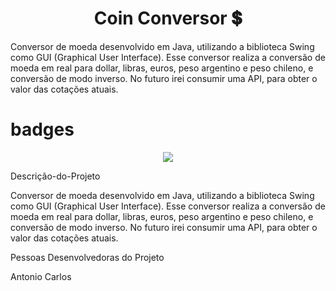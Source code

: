 <h1 align="center">Coin Conversor &#x1F4B2;</h1>

<p>Conversor de moeda desenvolvido em Java, utilizando a biblioteca Swing como GUI (Graphical User Interface).
Esse conversor realiza a conversão de moeda em real para dollar, libras, euros, peso argentino e peso chileno, e conversão de modo inverso.
No futuro irei consumir uma API, para obter o valor das cotações atuais.</p> 

# badges
<p align="center">
<img src="http://img.shields.io/static/v1?label=STATUS&message=EM%20DESENVOLVIMENTO&color=GREEN&style=for-the-badge"/>
</p>

<p font-size="18px">Descrição-do-Projeto</p>
<p>Conversor de moeda desenvolvido em Java, utilizando a biblioteca Swing como GUI (Graphical User Interface).
Esse conversor realiza a conversão de moeda em real para dollar, libras, euros, peso argentino e peso chileno, e conversão de modo inverso.
No futuro irei consumir uma API, para obter o valor das cotações atuais.</p>
<p font-size="18px">Pessoas Desenvolvedoras do Projeto</p>
<p>Antonio Carlos</p>